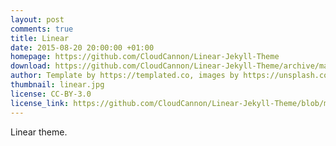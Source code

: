 ```yaml
---
layout: post
comments: true
title: Linear
date: 2015-08-20 20:00:00 +01:00
homepage: https://github.com/CloudCannon/Linear-Jekyll-Theme
download: https://github.com/CloudCannon/Linear-Jekyll-Theme/archive/master.zip
author: Template by https://templated.co, images by https://unsplash.com, ported by https://cloudcannon.com
thumbnail: linear.jpg
license: CC-BY-3.0
license_link: https://github.com/CloudCannon/Linear-Jekyll-Theme/blob/master/LICENSE.txt
---
```


Linear theme.
